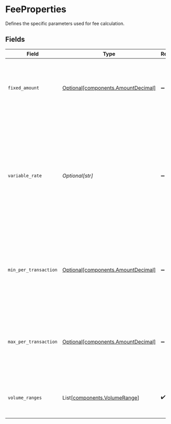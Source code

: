 # FeeProperties

Defines the specific parameters used for fee calculation.


## Fields

| Field                                                                                                                                                  | Type                                                                                                                                                   | Required                                                                                                                                               | Description                                                                                                                                            | Example                                                                                                                                                |
| ------------------------------------------------------------------------------------------------------------------------------------------------------ | ------------------------------------------------------------------------------------------------------------------------------------------------------ | ------------------------------------------------------------------------------------------------------------------------------------------------------ | ------------------------------------------------------------------------------------------------------------------------------------------------------ | ------------------------------------------------------------------------------------------------------------------------------------------------------ |
| `fixed_amount`                                                                                                                                         | [Optional[components.AmountDecimal]](../../models/components/amountdecimal.md)                                                                         | :heavy_minus_sign:                                                                                                                                     | A fixed fee that is applied to the amount of each transaction in the `fixed` and `blended` fee models.                                                 |                                                                                                                                                        |
| `variable_rate`                                                                                                                                        | *Optional[str]*                                                                                                                                        | :heavy_minus_sign:                                                                                                                                     | A percentage fee that is applied to the amount of each transaction in the `blended` fee model, expressed as a decimal. <br/><br/>For example, 0.05% is '0.05'. | 0.05                                                                                                                                                   |
| `min_per_transaction`                                                                                                                                  | [Optional[components.AmountDecimal]](../../models/components/amountdecimal.md)                                                                         | :heavy_minus_sign:                                                                                                                                     | Specifies the minimum allowable spending for a single transaction, working as a transaction floor.                                                     |                                                                                                                                                        |
| `max_per_transaction`                                                                                                                                  | [Optional[components.AmountDecimal]](../../models/components/amountdecimal.md)                                                                         | :heavy_minus_sign:                                                                                                                                     | Specifies the maximum allowable spending for a single transaction, working as a transaction ceiling.                                                   |                                                                                                                                                        |
| `volume_ranges`                                                                                                                                        | List[[components.VolumeRange](../../models/components/volumerange.md)]                                                                                 | :heavy_check_mark:                                                                                                                                     | Defines the volume ranges for tiered pricing models.                                                                                                   |                                                                                                                                                        |